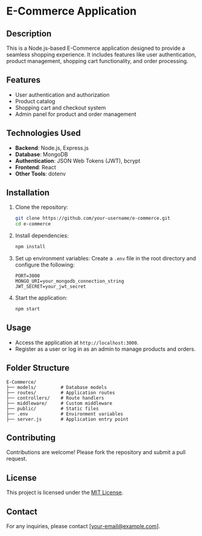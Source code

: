 # E-Commerce Application

## Description
This is a Node.js-based E-Commerce application designed to provide a seamless shopping experience. It includes features like user authentication, product management, shopping cart functionality, and order processing.

## Features
- User authentication and authorization
- Product catalog 
- Shopping cart and checkout system
- Admin panel for product and order management

## Technologies Used
- **Backend**: Node.js, Express.js
- **Database**: MongoDB
- **Authentication**: JSON Web Tokens (JWT), bcrypt
- **Frontend**: React
- **Other Tools**: dotenv

## Installation

1. Clone the repository:
    ```bash
    git clone https://github.com/your-username/e-commerce.git
    cd e-commerce
    ```

2. Install dependencies:
    ```bash
    npm install
    ```

3. Set up environment variables:
    Create a `.env` file in the root directory and configure the following:
    ```env
    PORT=3000
    MONGO_URI=your_mongodb_connection_string
    JWT_SECRET=your_jwt_secret
    ```

4. Start the application:
    ```bash
    npm start
    ```

## Usage
- Access the application at `http://localhost:3000`.
- Register as a user or log in as an admin to manage products and orders.

## Folder Structure
```
E-Commerce/
├── models/         # Database models
├── routes/         # Application routes
├── controllers/    # Route handlers
├── middleware/     # Custom middleware
├── public/         # Static files
├── .env            # Environment variables
├── server.js       # Application entry point
```

## Contributing
Contributions are welcome! Please fork the repository and submit a pull request.

## License
This project is licensed under the [MIT License](LICENSE).

## Contact
For any inquiries, please contact [your-email@example.com].
